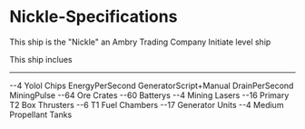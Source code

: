 # Nickle-Specifications
This ship is the "Nickle" an Ambry Trading Company Initiate level ship

This ship inclues 
______________________
--4 Yolol Chips
    EnergyPerSecond
    GeneratorScript+Manual
    DrainPerSecond
    MiningPulse
--64 Ore Crates
--60 Batterys
--4 Mining Lasers
--16 Primary T2 Box Thrusters
--6 T1 Fuel Chambers
--17 Generator Units
--4 Medium Propellant Tanks
